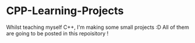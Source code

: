 # CPP-Learning-Projects
Whilst teaching myself C++, I'm making some small projects :D
All of them are going to be posted in this repoisitory !
